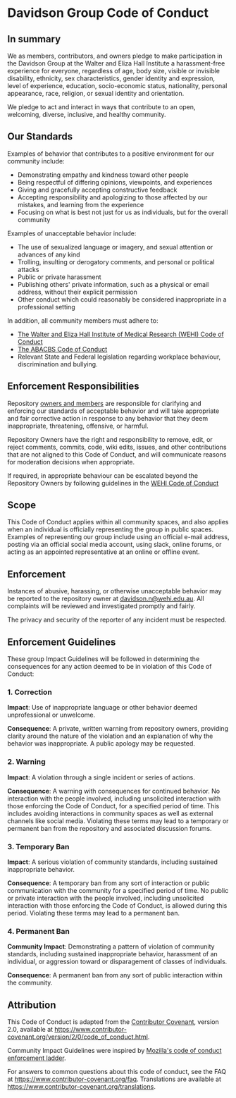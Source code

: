 # Davidson Group Code of Conduct

## In summary

We as members, contributors, and owners pledge to make participation in the Davidson
Group at the Walter and Eliza Hall Institute
a harassment-free experience for everyone, regardless of age, body
size, visible or invisible disability, ethnicity, sex characteristics, gender
identity and expression, level of experience, education, socio-economic status,
nationality, personal appearance, race, religion, or sexual identity
and orientation.

We pledge to act and interact in ways that contribute to an open, welcoming,
diverse, inclusive, and healthy community.

## Our Standards

Examples of behavior that contributes to a positive environment for our
community include:

* Demonstrating empathy and kindness toward other people
* Being respectful of differing opinions, viewpoints, and experiences
* Giving and gracefully accepting constructive feedback
* Accepting responsibility and apologizing to those affected by our mistakes,
  and learning from the experience
* Focusing on what is best not just for us as individuals, but for the
  overall community

Examples of unacceptable behavior include:

* The use of sexualized language or imagery, and sexual attention or
  advances of any kind
* Trolling, insulting or derogatory comments, and personal or political attacks
* Public or private harassment
* Publishing others' private information, such as a physical or email
  address, without their explicit permission
* Other conduct which could reasonably be considered inappropriate in a
  professional setting

In addition, all community members must adhere to:
* [The Walter and Eliza Hall Institute of Medical Research (WEHI) Code of Conduct](https://www.wehi.edu.au/wp-content/uploads/2023/07/code-of-conduct.pdf)
* [The ABACBS Code of Conduct](https://www.abacbs.org/codeofconduct)
* Relevant State and Federal legislation regarding workplace behaviour, discrimination and bullying.

## Enforcement Responsibilities

Repository [owners and members](https://github.com/orgs/DavidsonGroup/people) are responsible for clarifying and enforcing our standards of
acceptable behavior and will take appropriate and fair corrective action in
response to any behavior that they deem inappropriate, threatening, offensive,
or harmful.

Repository Owners have the right and responsibility to remove, edit, or reject
comments, commits, code, wiki edits, issues, and other contributions that are
not aligned to this Code of Conduct, and will communicate reasons for moderation
decisions when appropriate.

If required, in appropriate behaviour can be escalated beyond the Repository Owners by
following guidelines in the [WEHI Code of Conduct](https://www.wehi.edu.au/wp-content/uploads/2023/07/code-of-conduct.pdf)

## Scope

This Code of Conduct applies within all community spaces, and also applies when
an individual is officially representing the group in public spaces.
Examples of representing our group include using an official e-mail address,
posting via an official social media account, using slack, online forums, or acting as an appointed
representative at an online or offline event.

## Enforcement

Instances of abusive, harassing, or otherwise unacceptable behavior may be
reported to the repository owner at
davidson.n@wehi.edu.au.
All complaints will be reviewed and investigated promptly and fairly.

The privacy and security of the reporter of any incident must be respected.

## Enforcement Guidelines

These group Impact Guidelines will be followed in determining
the consequences for any action deemed to be in violation of this Code of Conduct:

### 1. Correction

**Impact**: Use of inappropriate language or other behavior deemed
unprofessional or unwelcome.

**Consequence**: A private, written warning from repository owners, providing
clarity around the nature of the violation and an explanation of why the
behavior was inappropriate. A public apology may be requested.

### 2. Warning

**Impact**: A violation through a single incident or series of actions.

**Consequence**: A warning with consequences for continued behavior. No
interaction with the people involved, including unsolicited interaction with
those enforcing the Code of Conduct, for a specified period of time. This
includes avoiding interactions in community spaces as well as external channels
like social media. Violating these terms may lead to a temporary or
permanent ban from the repository and associated discussion forums.

### 3. Temporary Ban

**Impact**: A serious violation of community standards, including
sustained inappropriate behavior.

**Consequence**: A temporary ban from any sort of interaction or public
communication with the community for a specified period of time. No public or
private interaction with the people involved, including unsolicited interaction
with those enforcing the Code of Conduct, is allowed during this period.
Violating these terms may lead to a permanent ban.

### 4. Permanent Ban

**Community Impact**: Demonstrating a pattern of violation of community
standards, including sustained inappropriate behavior,  harassment of an
individual, or aggression toward or disparagement of classes of individuals.

**Consequence**: A permanent ban from any sort of public interaction within
the community.

## Attribution

This Code of Conduct is adapted from the [Contributor Covenant][homepage],
version 2.0, available at
https://www.contributor-covenant.org/version/2/0/code_of_conduct.html.

Community Impact Guidelines were inspired by [Mozilla's code of conduct
enforcement ladder](https://github.com/mozilla/diversity).

[homepage]: https://www.contributor-covenant.org

For answers to common questions about this code of conduct, see the FAQ at
https://www.contributor-covenant.org/faq. Translations are available at
https://www.contributor-covenant.org/translations.
